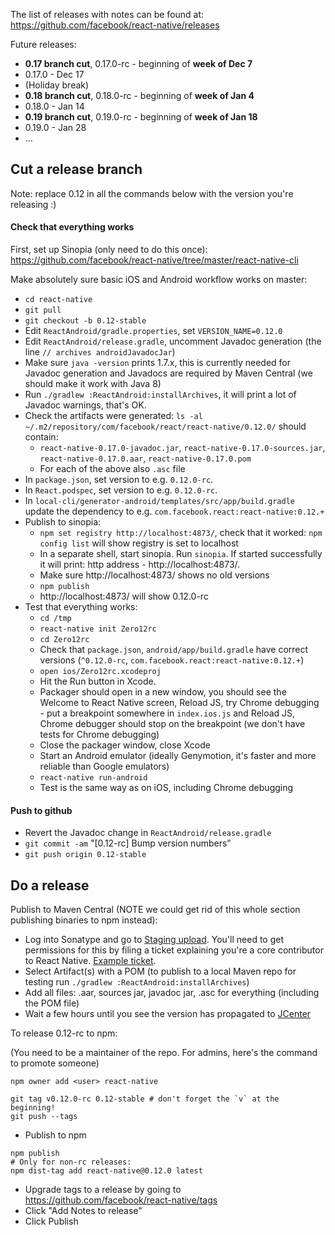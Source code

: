 The list of releases with notes can be found at:
https://github.com/facebook/react-native/releases

Future releases:

- **0.17 branch cut**, 0.17.0-rc - beginning of **week of Dec 7**
- 0.17.0 - Dec 17
- (Holiday break)
- **0.18 branch cut**, 0.18.0-rc - beginning of **week of Jan 4**
- 0.18.0 - Jan 14
- **0.19 branch cut**, 0.19.0-rc - beginning of **week of Jan 18**
- 0.19.0 - Jan 28
- ...

## Cut a release branch

Note: replace 0.12 in all the commands below with the version you're releasing :)

#### Check that everything works

First, set up Sinopia (only need to do this once): https://github.com/facebook/react-native/tree/master/react-native-cli

Make absolutely sure basic iOS and Android workflow works on master:
  - `cd react-native`
  - `git pull`
  - `git checkout -b 0.12-stable`
  - Edit `ReactAndroid/gradle.properties`, set `VERSION_NAME=0.12.0`
  - Edit `ReactAndroid/release.gradle`, uncomment Javadoc generation (the line `// archives androidJavadocJar`)
  - Make sure `java -version` prints 1.7.x, this is currently needed for Javadoc generation and Javadocs are required by Maven Central (we should make it work with Java 8)
  - Run `./gradlew :ReactAndroid:installArchives`, it will print a lot of Javadoc warnings, that's OK.
  - Check the artifacts were generated: `ls -al ~/.m2/repository/com/facebook/react/react-native/0.12.0/` should contain:
    - `react-native-0.17.0-javadoc.jar`, `react-native-0.17.0-sources.jar`, `react-native-0.17.0.aar`, `react-native-0.17.0.pom`
    - For each of the above also `.asc` file
- In `package.json`, set version to e.g. `0.12.0-rc`.
- In `React.podspec`, set version to e.g. `0.12.0-rc`.
- In `local-cli/generator-android/templates/src/app/build.gradle` update the dependency to e.g. `com.facebook.react:react-native:0.12.+`
- Publish to sinopia:
  - `npm set registry http://localhost:4873/`, check that it worked: `npm config list` will show registry is set to localhost
  - In a separate shell, start sinopia. Run `sinopia`. If started successfully it will print: http address - http://localhost:4873/.
  - Make sure http://localhost:4873/ shows no old versions
  - `npm publish`
  - http://localhost:4873/ will show 0.12.0-rc
- Test that everything works:
  - `cd /tmp`
  - `react-native init Zero12rc`
  - `cd Zero12rc`
  - Check that `package.json`, `android/app/build.gradle` have correct versions (`^0.12.0-rc`, `com.facebook.react:react-native:0.12.+`)
  - `open ios/Zero12rc.xcodeproj`
  - Hit the Run button in Xcode.
  - Packager should open in a new window, you should see the Welcome to React Native screen, Reload JS, try Chrome debugging - put a breakpoint somewhere in `index.ios.js` and Reload JS, Chrome debugger should stop on the breakpoint (we don't have tests for Chrome debugging)
  - Close the packager window, close Xcode
  - Start an Android emulator (ideally Genymotion, it's faster and more reliable than Google emulators)
  - `react-native run-android`
  - Test is the same way as on iOS, including Chrome debugging
  
#### Push to github

  - Revert the Javadoc change in `ReactAndroid/release.gradle`
  - `git commit -am` "[0.12-rc] Bump version numbers"
  - `git push origin 0.12-stable`

## Do a release

Publish to Maven Central (NOTE we could get rid of this whole section publishing binaries to npm instead):
  - Log into Sonatype and go to [Staging upload](https://oss.sonatype.org/#staging-upload). You'll need to get permissions for this by filing a ticket explaining you're a core contributor to React Native. [Example ticket](https://issues.sonatype.org/browse/OSSRH-11885).
  - Select Artifact(s) with a POM (to publish to a local Maven repo for testing run `./gradlew :ReactAndroid:installArchives`)
  - Add all files: .aar, sources jar, javadoc jar, .asc for everything (including the POM file)
  - Wait a few hours until you see the version has propagated to [JCenter](https://bintray.com/bintray/jcenter/com.facebook.react%3Areact-native/view)

To release 0.12-rc to npm:

(You need to be a maintainer of the repo. For admins, here's the command to promote someone)

```
npm owner add <user> react-native
```

```
git tag v0.12.0-rc 0.12-stable # don't forget the `v` at the beginning!
git push --tags
```

- Publish to npm

```
npm publish
# Only for non-rc releases:
npm dist-tag add react-native@0.12.0 latest
```
- Upgrade tags to a release by going to https://github.com/facebook/react-native/tags
- Click "Add Notes to release"
- Click Publish
